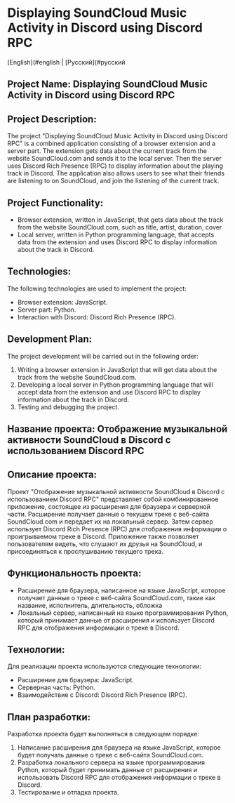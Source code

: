 # Displaying SoundCloud Music Activity in Discord using Discord RPC

[English](#english | [Русский](#русский<a name="english"></a>
## Project Name: Displaying SoundCloud Music Activity in Discord using Discord RPC

## Project Description:
The project "Displaying SoundCloud Music Activity in Discord using Discord RPC" is a combined application consisting of a browser extension and a server part. The extension gets data about the current track from the website SoundCloud.com and sends it to the local server. Then the server uses Discord Rich Presence (RPC) to display information about the playing track in Discord. The application also allows users to see what their friends are listening to on SoundCloud, and join the listening of the current track.

## Project Functionality:
- Browser extension, written in JavaScript, that gets data about the track from the website SoundCloud.com, such as title, artist, duration, cover
- Local server, written in Python programming language, that accepts data from the extension and uses Discord RPC to display information about the track in Discord.

## Technologies:
The following technologies are used to implement the project:
- Browser extension: JavaScript.
- Server part: Python.
- Interaction with Discord: Discord Rich Presence (RPC).

## Development Plan:
The project development will be carried out in the following order:
1. Writing a browser extension in JavaScript that will get data about the track from the website SoundCloud.com.
2. Developing a local server in Python programming language that will accept data from the extension and use Discord RPC to display information about the track in Discord.
3. Testing and debugging the project.

<a name="русский"></a>
## Название проекта: Отображение музыкальной активности SoundCloud в Discord с использованием Discord RPC

## Описание проекта:
Проект "Отображение музыкальной активности SoundCloud в Discord с использованием Discord RPC" представляет собой комбинированное приложение, состоящее из расширения для браузера и серверной части. Расширение получает данные о текущем треке с веб-сайта SoundCloud.com и передает их на локальный сервер. Затем сервер использует Discord Rich Presence (RPC) для отображения информации о проигрываемом треке в Discord. Приложение также позволяет пользователям видеть, что слушают их друзья на SoundCloud, и присоединяться к прослушиванию текущего трека.

## Функциональность проекта:
- Расширение для браузера, написанное на языке JavaScript, которое получает данные о треке с веб-сайта SoundCloud.com, такие как название, исполнитель, длительность, обложка
- Локальный сервер, написанный на языке программирования Python, который принимает данные от расширения и использует Discord RPC для отображения информации о треке в Discord.

## Технологии:
Для реализации проекта используются следующие технологии:
- Расширение для браузера: JavaScript.
- Серверная часть: Python.
- Взаимодействие с Discord: Discord Rich Presence (RPC).

## План разработки:
Разработка проекта будет выполняться в следующем порядке:
1. Написание расширения для браузера на языке JavaScript, которое будет получать данные о треке с веб-сайта SoundCloud.com.
2. Разработка локального сервера на языке программирования Python, который будет принимать данные от расширения и использовать Discord RPC для отображения информации о треке в Discord.
3. Тестирование и отладка проекта.
